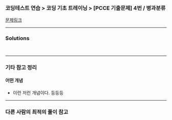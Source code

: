 ### 코딩테스트 연습 > 코딩 기초 트레이닝 > [PCCE 기출문제] 4번 / 병과분류

[문제링크](https://school.programmers.co.kr/learn/courses/30/lessons/340204)

---

### Solutions

```js

```

```java

```

---

### 기타 참고 정리

#### 어떤 개념

- 이런 저런 개념이다. 등등등


---

### 다른 사람의 최적의 풀이 참고

```js

```


```java

```

